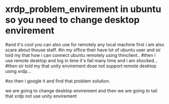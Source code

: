 # xrdp_problem_envirement in ubuntu so you need to change desktop envirement
#and it's cool you can also use for remotely any local machine first i am also scare about thouse staff.
#in my office their have lot of ubuntu user and sir told my that how i can connect ubuntu remotely using thinclient..
#then i use remote desktop and log in time it's fail many time and i am shocked...
#then sir told my that unity envirement dose not support remote desktop using xrdp...

#so then i google it and find that problem solution.


we are going to change desktop envirement and then we are going to tail that xrdp not use unity envirement 
